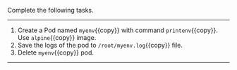 Complete the following tasks.

---

1. Create a Pod named `myenv`{{copy}} with command `printenv`{{copy}}. Use `alpine`{{copy}} image.
2. Save the logs of the pod to `/root/myenv.log`{{copy}} file.
3. Delete `myenv`{{copy}} pod.

---
